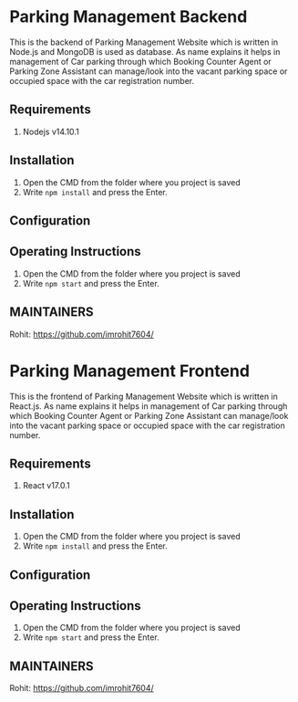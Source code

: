 # Parking Management Backend
This is the backend of Parking Management Website which is written in Node.js and MongoDB is used as database. As name explains it helps in management of Car parking through which Booking Counter Agent or Parking Zone Assistant can manage/look into the vacant parking space or occupied space with the car registration number.

## Requirements
1) Nodejs v14.10.1

## Installation
1. Open the CMD from the folder where you project is saved
2. Write `npm install` and press the Enter.
## Configuration


## Operating Instructions
1. Open the CMD from the folder where you project is saved
2. Write `npm start` and press the Enter.

## MAINTAINERS
Rohit: https://github.com/imrohit7604/


# Parking Management Frontend
This is the frontend of Parking Management Website which is written in React.js. As name explains it helps in management of Car parking through which Booking Counter Agent or Parking Zone Assistant can manage/look into the vacant parking space or occupied space with the car registration number.

## Requirements
1) React v17.0.1

## Installation
1. Open the CMD from the folder where you project is saved
2. Write `npm install` and press the Enter.

## Configuration


## Operating Instructions
1. Open the CMD from the folder where you project is saved
2. Write `npm start` and press the Enter.

## MAINTAINERS
Rohit: https://github.com/imrohit7604/
